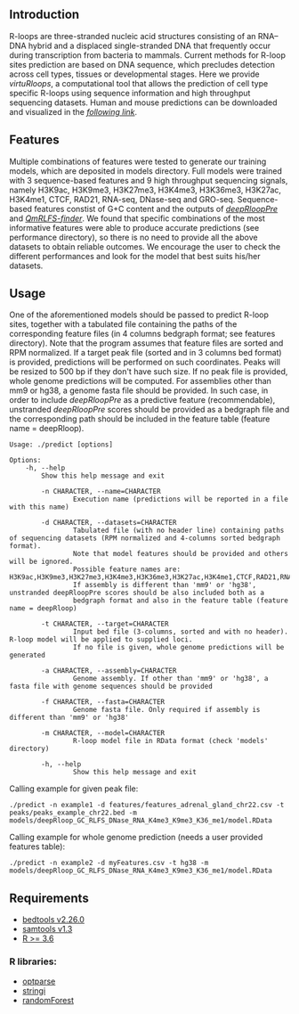 
## Introduction

R-loops are three-stranded nucleic acid structures consisting of an RNA–DNA hybrid and a displaced single-stranded DNA that frequently occur during transcription from bacteria to mammals. Current methods for R-loop sites prediction are based on DNA sequence, which precludes detection across cell types, tissues or developmental stages. Here we provide _virtuRloops_, a computational tool that allows the prediction of cell type specific R-loops using sequence information and high throughput sequencing datasets. Human and mouse predictions can be downloaded and visualized in the [*following link*](http://193.147.188.155/pmargar/rloops_pred/). 

## Features

Multiple combinations of features were tested to generate our training models, which are deposited in models directory. Full models were trained with 3 sequence-based features and 9 high throughput sequencing signals, namely H3K9ac, H3K9me3, H3K27me3, H3K4me3, H3K36me3, H3K27ac, H3K4me1, CTCF, RAD21, RNA-seq, DNase-seq and GRO-seq. Sequence-based features constist of G+C content and the outputs of [*deepRloopPre*](https://github.com/PEHGP/deepRloopPre) and [*QmRLFS-finder*](https://github.com/piroonj/QmRLFS-finder). We found that specific combinations of the most informative features were able to produce accurate predictions (see performance directory), so there is no need to provide all the above datasets to obtain reliable outcomes. We encourage the user to check the different performances and look for the model that best suits his/her datasets.

## Usage

One of the aforementioned models should be passed to predict R-loop sites, together with a tabulated file containing the paths of the corresponding feature files (in 4 columns bedgraph format; see features directory). Note that the program assumes that feature files are sorted and RPM normalized. If a target peak file (sorted and in 3 columns bed format) is provided, predictions will be performed on such coordinates. Peaks will be resized to 500 bp if they don't have such size. If no peak file is provided, whole genome predictions will be computed. For assemblies other than mm9 or hg38, a genome fasta file should be provided. In such case, in order to include _deepRloopPre_ as a predictive feature (recommendable), unstranded _deepRloopPre_ scores should be provided as a bedgraph file and the corresponding path should be included in the feature table (feature name = deepRloop).

```
Usage: ./predict [options]

Options:
	-h, --help
		Show this help message and exit

        -n CHARACTER, --name=CHARACTER
                Execution name (predictions will be reported in a file with this name)

        -d CHARACTER, --datasets=CHARACTER
                Tabulated file (with no header line) containing paths of sequencing datasets (RPM normalized and 4-columns sorted bedgraph format).
                Note that model features should be provided and others will be ignored.
                Possible feature names are: H3K9ac,H3K9me3,H3K27me3,H3K4me3,H3K36me3,H3K27ac,H3K4me1,CTCF,RAD21,RNAseq,DNase,GROseq.
                If assembly is different than 'mm9' or 'hg38', unstranded deepRloopPre scores should be also included both as a
                bedgraph format and also in the feature table (feature name = deepRloop)

        -t CHARACTER, --target=CHARACTER
                Input bed file (3-columns, sorted and with no header). R-loop model will be applied to supplied loci.
                If no file is given, whole genome predictions will be generated

        -a CHARACTER, --assembly=CHARACTER
                Genome assembly. If other than 'mm9' or 'hg38', a fasta file with genome sequences should be provided

        -f CHARACTER, --fasta=CHARACTER
                Genome fasta file. Only required if assembly is different than 'mm9' or 'hg38'

        -m CHARACTER, --model=CHARACTER
                R-loop model file in RData format (check 'models' directory)

        -h, --help
                Show this help message and exit
```
Calling example for given peak file:
```
./predict -n example1 -d features/features_adrenal_gland_chr22.csv -t peaks/peaks_example_chr22.bed -m models/deepRloop_GC_RLFS_DNase_RNA_K4me3_K9me3_K36_me1/model.RData
```
Calling example for whole genome prediction (needs a user provided features table):
```
./predict -n example2 -d myFeatures.csv -t hg38 -m models/deepRloop_GC_RLFS_DNase_RNA_K4me3_K9me3_K36_me1/model.RData
```

## Requirements

- [bedtools v2.26.0](https://bedtools.readthedocs.io/en/latest/)
- [samtools v1.3](https://github.com/samtools/samtools)
- [R >= 3.6](https://cran.r-project.org/)

### R libraries:

- [optparse](https://cran.r-project.org/web/packages/optparse/index.html)
- [stringi](https://cran.r-project.org/web/packages/stringi/index.html)
- [randomForest](https://cran.r-project.org/web/packages/randomForest/index.html)
